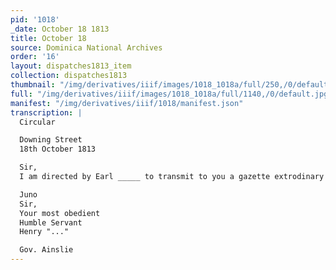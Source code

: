 ```yaml
---
pid: '1018'
_date: October 18 1813
title: October 18
source: Dominica National Archives
order: '16'
layout: dispatches1813_item
collection: dispatches1813
thumbnail: "/img/derivatives/iiif/images/1018_1018a/full/250,/0/default.jpg"
full: "/img/derivatives/iiif/images/1018_1018a/full/1140,/0/default.jpg"
manifest: "/img/derivatives/iiif/1018/manifest.json"
transcription: |
  Circular

  Downing Street
  18th October 1813

  Sir,
  I am directed by Earl _____ to transmit to you a gazette extrodinary of this day, detailing the particular of the advance of a part of the allied army under the Marquis of Wellington began on the Spanish Frontiers,

  Juno
  Sir,
  Your most obedient
  Humble Servant
  Henry "..."

  Gov. Ainslie
---
```

